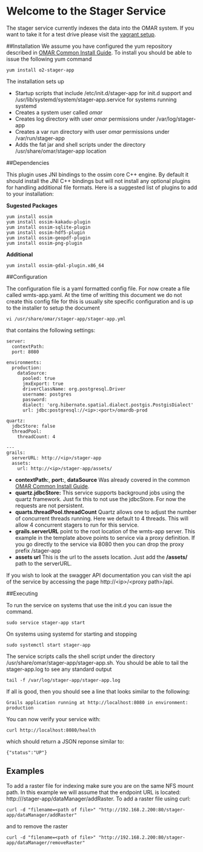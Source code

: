 # Welcome to the Stager Service

The stager service currently indexes the data into the OMAR system.  If you want to take it for a test drive please visit the [vagrant setup](https://github.com/ossimlabs/ossim-vagrant).

##Installation
We assume you have configured the yum repository described in [OMAR Common Install Guide](common.md).  To install you should be able to issue the following yum command

```yum
yum install o2-stager-app
```
The installation sets up

* Startup scripts that include /etc/init.d/stager-app for init.d support and /usr/lib/systemd/system/stager-app.service for systems running systemd
* Creates a system user called *omar*
* Creates log directory with user *omar* permissions under /var/log/stager-app
* Creates a var run directory with user *omar* permissions under /var/run/stager-app
* Adds the fat jar and shell scripts under the directory /usr/share/omar/stager-app location

##Dependencies

This plugin uses JNI bindings to the ossim core C++ engine.  By default it should install the JNI C++ bindings but will not install any optional plugins for handling additional file formats.  Here is a suggested list of plugins to add to your installation:

**Sugested Packages**

```
yum install ossim
yum install ossim-kakadu-plugin
yum install ossim-sqlite-plugin
yum install ossim-hdf5-plugin
yum install ossim-geopdf-plugin
yum install ossim-png-plugin
```

**Additional**

```
yum install ossim-gdal-plugin.x86_64
```

##Configuration

The configuration file is a yaml formatted config file.   For now create a file called wmts-app.yaml.  At the time of writting this document we do not create this config file for this is usually site specific configuration and is up to the installer to setup the document

```
vi /usr/share/omar/stager-app/stager-app.yml
```

that contains the following settings:


```
server:
  contextPath:
  port: 8080

environments:
  production:
    dataSource:
      pooled: true
      jmxExport: true
      driverClassName: org.postgresql.Driver
      username: postgres
      password:
      dialect: 'org.hibernate.spatial.dialect.postgis.PostgisDialect'
      url: jdbc:postgresql://<ip>:<port>/omardb-prod

quartz:
  jdbcStore: false
  threadPool:
    threadCount: 4

---
grails:
  serverURL: http://<ip>/stager-app
  assets:
    url: http://<ip>/stager-app/assets/
```

* **contextPath:**, **port:**, **dataSource** Was already covered in the common [OMAR Common Install Guide](common.md).
* **quartz.jdbcStore:** This service supports background jobs using the quartz framework.  Just fix this to not use the jdbcStore.   For now the requests are not persistent.
* **quarts.threadPool.threadCount** Quartz allows one to adjust the number of concurrent threads running.  Here we default to 4 threads.  This will allow 4 concurrent stagers to run for this service.
* **grails.serverURL** point to the root location of the wmts-app server. This example in the template above points to service via a proxy definition.  If you go directly to the service via 8080 then you can drop the proxy prefix /stager-app
* **assets url** This is the url to the assets location.  Just add the **/assets/** path to the serverURL.

If you wish to look at the swagger API documentation you can visit the api of the service by accessing the page http://\<ip>/\<proxy path>/api.


##Executing

To run the service on systems that use the init.d you can issue the command.

```
sudo service stager-app start
```

On systems using systemd for starting and stopping

```
sudo systemctl start stager-app
```

The service scripts calls the shell script under the directory /usr/share/omar/stager-app/stager-app.sh.   You should be able to tail the stager-app.log to see any standard output

```
tail -f /var/log/stager-app/stager-app.log
```

If all is good, then you should see a line that looks similar to the following:

```
Grails application running at http://localhost:8080 in environment: production
```

You can now verify your service with:

```
curl http://localhost:8080/health
```

which should return a JSON reponse similar to:

```
{"status":"UP"}
```

## Examples

To add a raster file for indexing make sure you are on the same NFS mount path.  In this example we will assume that the endpoint URL is located: http://<ip>/stager-app/dataManager/addRaster.   To add a raster file using curl:

```
curl -d "filename=<path of file>" "http://192.168.2.200:80/stager-app/dataManager/addRaster"
```

and to remove the raster

```
curl -d "filename=<path of file>" "http://192.168.2.200:80/stager-app/dataManager/removeRaster"
```
